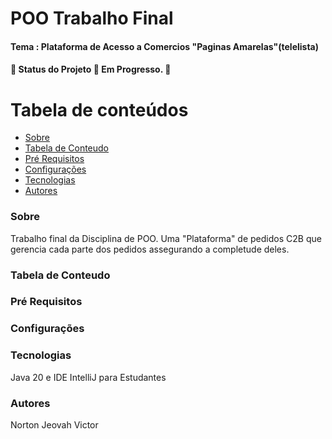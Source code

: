 # POO Trabalho Final
#### Tema : Plataforma de Acesso a Comercios "Paginas Amarelas"(telelista)

#### 🚧 Status do Projeto 🚀 Em Progresso. 🚧

# Tabela de conteúdos

<!--ts-->

- [Sobre](#Descrição)
- [Tabela de Conteudo](#tabela-de-conteudo)
- [Pré Requisitos](#pre-requisitos)
- [Configurações](#Configurações)
- [Tecnologias](#tecnologias)
- [Autores](#autores)
  <!--te-->
  <br>

### Sobre
Trabalho final da Disciplina de POO.
Uma "Plataforma" de pedidos C2B que gerencia cada parte dos pedidos assegurando a completude deles.

### Tabela de Conteudo

### Pré Requisitos

### Configurações

### Tecnologias
Java 20 e IDE IntelliJ para Estudantes

### Autores
Norton
Jeovah
Victor

